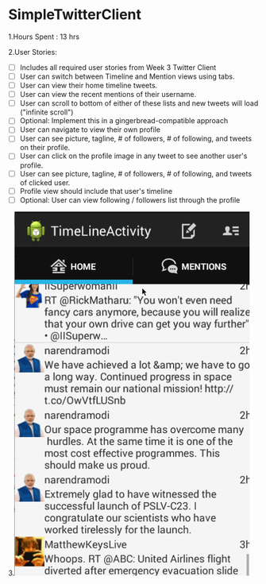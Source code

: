 SimpleTwitterClient
===================
1.Hours Spent : 13 hrs

2.User Stories:

- [ ] Includes all required user stories from Week 3 Twitter Client
- [ ] User can switch between Timeline and Mention views using tabs.
- [ ] User can view their home timeline tweets.
- [ ] User can view the recent mentions of their username.
- [ ] User can scroll to bottom of either of these lists and new tweets will load ("infinite scroll")
- [ ] Optional: Implement this in a gingerbread-compatible approach
- [ ] User can navigate to view their own profile
- [ ] User can see picture, tagline, # of followers, # of following, and tweets on their profile.
- [ ] User can click on the profile image in any tweet to see another user's profile.
- [ ] User can see picture, tagline, # of followers, # of following, and tweets of clicked user.
- [ ] Profile view should include that user's timeline
- [ ] Optional: User can view following / followers list through the profile

3.![Video Walkthrough](SimpleTwitterClient/twitterClient-Part2.gif)
